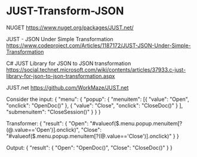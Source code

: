 # JUST-Transform-JSON

NUGET
https://www.nuget.org/packages/JUST.net/

JUST - JSON Under Simple Transformation
https://www.codeproject.com/Articles/1187172/JUST-JSON-Under-Simple-Transformation

C# JUST Library for JSON to JSON transformation
https://social.technet.microsoft.com/wiki/contents/articles/37933.c-just-library-for-json-to-json-transformation.aspx

JUST.net
https://github.com/WorkMaze/JUST.net


Consider the input:
{
  "menu": {
    "popup": {
      "menuitem": [{
          "value": "Open",
          "onclick": "OpenDoc()"
        }, {
          "value": "Close",
          "onclick": "CloseDoc()"
        }
      ],
	  "submenuitem": "CloseSession()"
    }
  }
}

Transformer:
{
  "result": {
    "Open": "#valueof($.menu.popup.menuitem[?(@.value=='Open')].onclick)",
    "Close": "#valueof($.menu.popup.menuitem[?(@.value=='Close')].onclick)"
  }
}

Output:
{
  "result": {
    "Open": "OpenDoc()",
	"Close": "CloseDoc()"
  }
}
